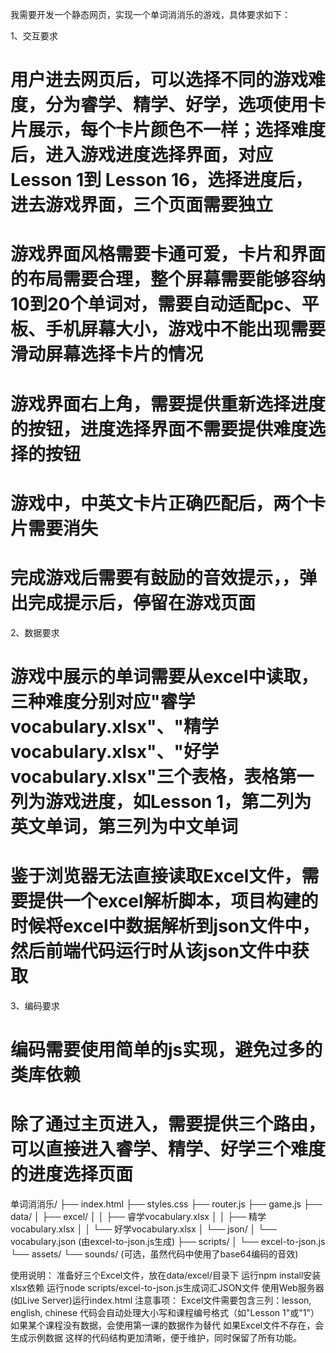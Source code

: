 我需要开发一个静态网页，实现一个单词消消乐的游戏，具体要求如下：

1、交互要求
# 用户进去网页后，可以选择不同的游戏难度，分为睿学、精学、好学，选项使用卡片展示，每个卡片颜色不一样；选择难度后，进入游戏进度选择界面，对应Lesson 1到 Lesson 16，选择进度后，进去游戏界面，三个页面需要独立
# 游戏界面风格需要卡通可爱，卡片和界面的布局需要合理，整个屏幕需要能够容纳10到20个单词对，需要自动适配pc、平板、手机屏幕大小，游戏中不能出现需要滑动屏幕选择卡片的情况
# 游戏界面右上角，需要提供重新选择进度的按钮，进度选择界面不需要提供难度选择的按钮
# 游戏中，中英文卡片正确匹配后，两个卡片需要消失
# 完成游戏后需要有鼓励的音效提示，，弹出完成提示后，停留在游戏页面

2、数据要求
# 游戏中展示的单词需要从excel中读取，三种难度分别对应"睿学vocabulary.xlsx"、"精学vocabulary.xlsx"、"好学vocabulary.xlsx"三个表格，表格第一列为游戏进度，如Lesson 1，第二列为英文单词，第三列为中文单词
# 鉴于浏览器无法直接读取Excel文件，需要提供一个excel解析脚本，项目构建的时候将excel中数据解析到json文件中，然后前端代码运行时从该json文件中获取

3、编码要求
# 编码需要使用简单的js实现，避免过多的类库依赖
# 除了通过主页进入，需要提供三个路由，可以直接进入睿学、精学、好学三个难度的进度选择页面

单词消消乐/
├── index.html
├── styles.css
├── router.js
├── game.js
├── data/
│   ├── excel/
│   │   ├── 睿学vocabulary.xlsx
│   │   ├── 精学vocabulary.xlsx
│   │   └── 好学vocabulary.xlsx
│   └── json/
│       └── vocabulary.json (由excel-to-json.js生成)
├── scripts/
│   └── excel-to-json.js
└── assets/
    └── sounds/ (可选，虽然代码中使用了base64编码的音效)



使用说明：
准备好三个Excel文件，放在data/excel/目录下
运行npm install安装xlsx依赖
运行node scripts/excel-to-json.js生成词汇JSON文件
使用Web服务器(如Live Server)运行index.html
注意事项：
Excel文件需要包含三列：lesson, english, chinese
代码会自动处理大小写和课程编号格式（如"Lesson 1"或"1"）
如果某个课程没有数据，会使用第一课的数据作为替代
如果Excel文件不存在，会生成示例数据
这样的代码结构更加清晰，便于维护，同时保留了所有功能。



